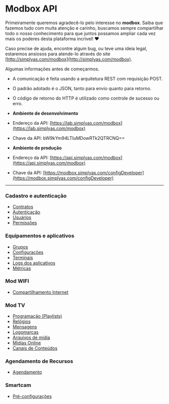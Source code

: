 # Modbox API

Primeiramente queremos agradecê-lo pelo interesse no **modbox**. Saiba que fazemos tudo com muita atenção e carinho, buscamos sempre compartilhar todo o nosso conhecimento para que juntos possamos ampliar cada vez mais os poderes desta plataforma incrível! ♥

Caso precise de ajuda, encontre algum bug, ou teve uma ideia legal, estaremos ansiosos para atende-lo através do site  [http://simplyas.com/modbox](http://simplyas.com/modbox).

Algumas informações antes de começarmos.

-   A comunicação é feita usando a arquitetura REST com requisição POST.
-   O padrão adotado é o JSON, tanto para envio quanto para retorno.
-   O código de retorno do HTTP é utilizado como controle de sucesso ou erro.
-   **Ambiente de desenvolvimento**

-   Endereço da API:  [https://lab.simplyas.com/modbox](https://lab.simplyas.com/modbox)
-   Chave da API: bW9kYm94LTIuMDowRTk2QTRCNQ==

-   **Ambiente de produção**

-   Endereço da API:  [https://api.simplyas.com/modbox](https://api.simplyas.com/modbox)
-   Chave da API:  [https://modbox.simplyas.com/configDeveloper](https://modbox.simplyas.com/configDeveloper)
---
### Cadastro e autenticação
* [Contratos](Contratos.md)
* [Autenticação](Cadauth.md#-autentica%C3%A7%C3%A3o-)
* [Usuários](Cadauth.md#cadastra-usu%C3%A1rio)
* [Permissões](Cadauth.md#lista-permiss%C3%B5es)

### Equipamentos e aplicativos
* [Grupos](Groups.md)
* [Configurações](Settings.md)
* [Terminais](Terminals.md)
* [Logs dos aplicativos](Logs.md)
* [Métricas](Metrics.md)

### Mod WIFI
* [Compartilhamento Internet](ModWIFI.md)

### Mod TV
* [Programação (Playlists)](Playlists.md)
* [Relógios](Clocks.md)
* [Mensagens](Messages.md)	
* [Logomarcas](Logotypes.md)
* [Arquivos de mídia](Files.md)
* [Mídias Online](Streamings.md)
* [Canais de Conteúdos](Contents.md)

### Agendamento de Recursos
* [Agendamento](Resources.md)

### Smartcam
* [Pré-configurações](Smartcam_Presets.md)




